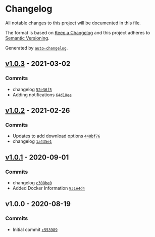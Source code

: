 # Changelog

All notable changes to this project will be documented in this file.

The format is based on [Keep a Changelog](https://keepachangelog.com/en/1.0.0/)
and this project adheres to [Semantic Versioning](https://semver.org/spec/v2.0.0.html).

Generated by [`auto-changelog`](https://github.com/CookPete/auto-changelog).

## [v1.0.3](https://github.com/martinholden-skillsoft/jsonata-extended-exerciser/compare/v1.0.2...v1.0.3) - 2021-03-02

### Commits

- changelog [`52e36f5`](https://github.com/martinholden-skillsoft/jsonata-extended-exerciser/commit/52e36f53852e7e457deae6d5a7e887ce94b2eed4)
- Adding notifications [`64d18ee`](https://github.com/martinholden-skillsoft/jsonata-extended-exerciser/commit/64d18ee25514f0f3fa752de7d963352dfe8282b6)

## [v1.0.2](https://github.com/martinholden-skillsoft/jsonata-extended-exerciser/compare/v1.0.1...v1.0.2) - 2021-02-26

### Commits

- Updates to add download options [`440bf76`](https://github.com/martinholden-skillsoft/jsonata-extended-exerciser/commit/440bf76748722823e0e725696634968297cea198)
- changelog [`1a435e1`](https://github.com/martinholden-skillsoft/jsonata-extended-exerciser/commit/1a435e16954006635bbb33ca14b082f84cfd416d)

## [v1.0.1](https://github.com/martinholden-skillsoft/jsonata-extended-exerciser/compare/v1.0.0...v1.0.1) - 2020-09-01

### Commits

- changelog [`c308be0`](https://github.com/martinholden-skillsoft/jsonata-extended-exerciser/commit/c308be09046dac337d2c0d668b33ee88df520daa)
- Added Docker Information [`931e4d4`](https://github.com/martinholden-skillsoft/jsonata-extended-exerciser/commit/931e4d41c535473c2701a4d5de6dd39fe1692cf5)

## v1.0.0 - 2020-08-19

### Commits

- Initial commit [`c553989`](https://github.com/martinholden-skillsoft/jsonata-extended-exerciser/commit/c553989b4eecf50cfb92666cf82115dd77d9c51f)
